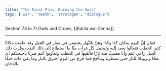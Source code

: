 ```yaml
---
title: "The Final Plan: Burning the Owls"
tags: ['war', 'death', 'stratagem', "dialogue"]
---
```


 Section 73 in 7) Owls and Crows, [[Kalīla wa-Dimna]]

---
فقال إنَّ البوم بمكان كذا وكذا وهنَّ بالنَّهار يجتمعن في مغار في الجبل وقد علمت مكانًا كثير الحطب فتعالوا نعمد إليه وليحمل كل غراب منَّا ما استطاع إلى ذلك النقب وقُربَ ذلك الجبل راعي غنَم وأنا مصيبٌ منه نارًا فألقيها في الحطب وتعاونوا أنتم ضربًا بأجنحتكم أي نفخًا وترويحًا للنار حتى تضطرم وتتأجج فما خرج من البوم احترق بالنار وما بقيَ مات خنقًا بالدخان
